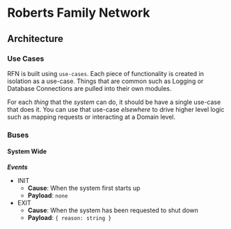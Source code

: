 # Roberts Family Network

## Architecture

### Use Cases

RFN is built using `use-cases`. Each piece of functionality is created in isolation
as a use-case. Things that are common such as Logging or Database Connections are
pulled into their own modules.

For each _thing_ that the _system_ can do, it should be have a single use-case
that does it. You can use that use-case _elsewhere_ to drive higher level
logic such as mapping requests or interacting at a Domain level.

### Buses

#### System Wide

_**Events**_

- INIT
  - **Cause**: When the system first starts up
  - **Payload**: `none`
- EXIT
  - **Cause**: When the system has been requested to shut down
  - **Payload**: `{ reason: string }`
